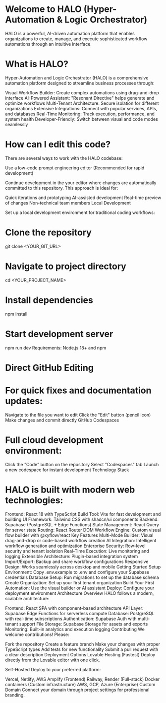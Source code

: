 # Welcome to HALO (Hyper-Automation & Logic Orchestrator)
HALO is a powerful, AI-driven automation platform that enables organizations to create, manage, and execute sophisticated workflow automations through an intuitive interface.

# What is HALO?
Hyper-Automation and Logic Orchestrator (HALO) is a comprehensive automation platform designed to streamline business processes through:

Visual Workflow Builder: Create complex automations using drag-and-drop interface
AI-Powered Assistant: "Resonant Directive" helps generate and optimize workflows
Multi-Tenant Architecture: Secure isolation for different organizations
Extensive Integrations: Connect with popular services, APIs, and databases
Real-Time Monitoring: Track execution, performance, and system health
Developer-Friendly: Switch between visual and code modes seamlessly

# How can I edit this code?
There are several ways to work with the HALO codebase:

Use a low-code prompt engineering editor (Recommended for rapid development)

Continue development in the your editor where changes are automatically committed to this repository. This approach is ideal for:

Quick iterations and prototyping
AI-assisted development
Real-time preview of changes
Non-technical team members
Local Development

Set up a local development environment for traditional coding workflows:


# Clone the repository
git clone <YOUR_GIT_URL>

# Navigate to project directory
cd <YOUR_PROJECT_NAME>

# Install dependencies
npm install

# Start development server
npm run dev
Requirements: Node.js 18+ and npm

# Direct GitHub Editing

# For quick fixes and documentation updates:

Navigate to the file you want to edit
Click the "Edit" button (pencil icon)
Make changes and commit directly
GitHub Codespaces

# Full cloud development environment:

Click the "Code" button on the repository
Select "Codespaces" tab
Launch a new codespace for instant development
Technology Stack


# HALO is built with modern web technologies:

Frontend: React 18 with TypeScript
Build Tool: Vite for fast development and building
UI Framework: Tailwind CSS with shadcn/ui components
Backend: Supabase (PostgreSQL + Edge Functions)
State Management: React Query for server state
Routing: React Router DOM
Workflow Engine: Custom visual flow builder with @xyflow/react
Key Features
Multi-Mode Builder: Visual drag-and-drop or code-based workflow creation
AI Integration: Intelligent workflow generation and optimization
Enterprise Security: Row-level security and tenant isolation
Real-Time Execution: Live monitoring and logging
Extensible Architecture: Plugin-based integration system
Import/Export: Backup and share workflow configurations
Responsive Design: Works seamlessly across desktop and mobile
Getting Started
Setup Environment: Copy .env.example to .env and configure your Supabase credentials
Database Setup: Run migrations to set up the database schema
Create Organization: Set up your first tenant organization
Build Your First Automation: Use the visual builder or AI assistant
Deploy: Configure your deployment environment
Architecture Overview
HALO follows a modern, scalable architecture:

Frontend: React SPA with component-based architecture
API Layer: Supabase Edge Functions for serverless compute
Database: PostgreSQL with real-time subscriptions
Authentication: Supabase Auth with multi-tenant support
File Storage: Supabase Storage for assets and exports
Monitoring: Built-in analytics and execution logging
Contributing
We welcome contributions! Please:

Fork the repository
Create a feature branch
Make your changes with proper TypeScript types
Add tests for new functionality
Submit a pull request with a clear description
Deployment Options
Lovable Hosting (Fastest) Deploy directly from the Lovable editor with one click.

Self-Hosted Deploy to your preferred platform:

Vercel, Netlify, AWS Amplify (Frontend)
Railway, Render (Full-stack)
Docker containers (Custom infrastructure)
AWS, GCP, Azure (Enterprise)
Custom Domain Connect your domain through project settings for professional branding.


